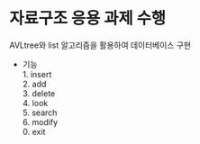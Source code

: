 # 자료구조 응용 과제 수행

AVLtree와 list 알고리즘을 활용하여 데이터베이스 구현 



* 기능     
       1. insert  
       2. add  
       3. delete  
       4. look  
       5. search  
       6. modify  
       0. exit  
